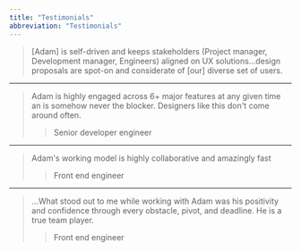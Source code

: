 ```yaml
---
title: "Testimonials"
abbreviation: "Testimonials"
---
```

<div class="container mb-2 py-2 px-0">

  > [Adam] is self-driven and keeps stakeholders (Project manager, Development manager, Engineers) aligned on UX solutions...design proposals are spot-on and considerate of [our] diverse set of users.

***

  > Adam is highly engaged across 6+ major features at any given time an is somehow never the blocker. Designers like this don't come around often.
  >> Senior developer engineer

***

  > Adam's working model is highly collaborative and amazingly fast
  >> Front end engineer

***

  > ...What stood out to me while working with Adam was his positivity and confidence through every obstacle, pivot, and deadline. He is a true team player.
  >> Front end engineer

</div>
